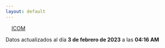 ```yaml
---
layout: default
---
```

<a href="planes/ICOM/" style="padding: 1rem;">ICOM</a>
<p class_="text-center text-muted">Datos actualizados al día <b>3 de febrero de 2023</b> a las <b>04:16 AM</b></p>